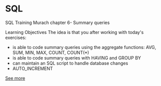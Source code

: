 # SQL
SQL Training Murach chapter 6- Summary queries

Learning Objectives
The idea is that you after working with today's exercises:

- is able to code summary queries using the aggregate functions: AVG, SUM, MIN, MAX, COUNT, COUNT(*)
- is able to code summary queries with HAVING and GROUP BY
- can maintain an SQL script to handle database changes
- AUTO_INCREMENT

[See more](sql.md)

